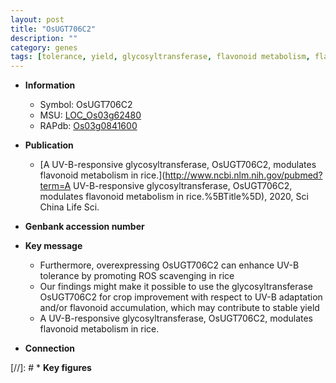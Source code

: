 ```yaml
---
layout: post
title: "OsUGT706C2"
description: ""
category: genes
tags: [tolerance, yield, glycosyltransferase, flavonoid metabolism, flavonoid]
---
```


* **Information**  
    + Symbol: OsUGT706C2  
    + MSU: [LOC_Os03g62480](http://rice.uga.edu/cgi-bin/ORF_infopage.cgi?orf=LOC_Os03g62480)  
    + RAPdb: [Os03g0841600](https://rapdb.dna.affrc.go.jp/locus/?name=Os03g0841600)  

* **Publication**  
    + [A UV-B-responsive glycosyltransferase, OsUGT706C2, modulates flavonoid metabolism in rice.](http://www.ncbi.nlm.nih.gov/pubmed?term=A UV-B-responsive glycosyltransferase, OsUGT706C2, modulates flavonoid metabolism in rice.%5BTitle%5D), 2020, Sci China Life Sci.

* **Genbank accession number**  

* **Key message**  
    + Furthermore, overexpressing OsUGT706C2 can enhance UV-B tolerance by promoting ROS scavenging in rice
    + Our findings might make it possible to use the glycosyltransferase OsUGT706C2 for crop improvement with respect to UV-B adaptation and/or flavonoid accumulation, which may contribute to stable yield
    + A UV-B-responsive glycosyltransferase, OsUGT706C2, modulates flavonoid metabolism in rice.

* **Connection**  

[//]: # * **Key figures**  



